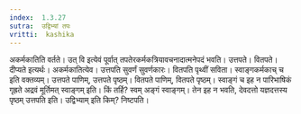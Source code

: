 ```yaml
---
index:  1.3.27
sutra:  उद्विभ्यां तपः
vritti:  kashika 
---
```


अकर्मकातिति वर्तते। उत् वि इत्येवं पूर्वात् तपतेरकर्मकत्रियावचनादात्मनेपदं भवति। उत्तपते। वितपते। दीप्यते इत्यर्थः। अकर्मकातित्येव। उत्तपति सुवर्णं सुवर्णकारः। वितपति पृथ्वीं सविता। स्वाङ्गकर्मकाच् च इति वक्तव्यम्। उत्तपते पाणिम्, उत्तपते पृष्ठम्। वितपते पाणिम्, वितपते पृष्ठम्। स्वाङ्गं च इह न पारिभाषिकं गृह्रते अद्रवं मूर्तिमत् स्वाङ्गम् इति। किं तर्हि? स्वम् अङ्गं स्वाङ्गम्। तेन इह न भवति, देवदत्तो यज्ञदत्तस्य पृष्ठम् उत्तपति इति। उद्विभ्याम् इति किम्? निष्टपति।

